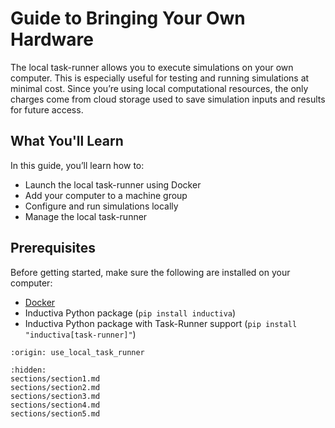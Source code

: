 # Guide to Bringing Your Own Hardware
The local task-runner allows you to execute simulations on your own computer. This is especially useful for testing and running simulations at minimal cost. Since you’re using local computational resources, the only charges come from cloud storage used to save simulation inputs and results for future access.

## What You'll Learn
In this guide, you’ll learn how to:
- Launch the local task-runner using Docker
- Add your computer to a machine group
- Configure and run simulations locally
- Manage the local task-runner

## Prerequisites
Before getting started, make sure the following are installed on your computer:
- [Docker](https://www.docker.com/)
- Inductiva Python package (`pip install inductiva`)
- Inductiva Python package with Task-Runner support (`pip install "inductiva[task-runner]"`)

```{banner}
:origin: use_local_task_runner
```

```{toctree}
:hidden:
sections/section1.md
sections/section2.md
sections/section3.md
sections/section4.md
sections/section5.md
```
